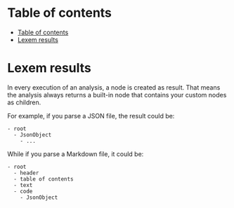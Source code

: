 # Table of contents

- [Table of contents](#table-of-contents)
- [Lexem results](#lexem-results)

# Lexem results

In every execution of an analysis, a node is created as result. That means the analysis always returns a built-in node that contains your custom nodes as children.

For example, if you parse a JSON file, the result could be:

```plain
- root
  - JsonObject
    - ...
```

While if you parse a Markdown file, it could be:

```plain
- root
  - header
  - table of contents
  - text
  - code
    - JsonObject
```
